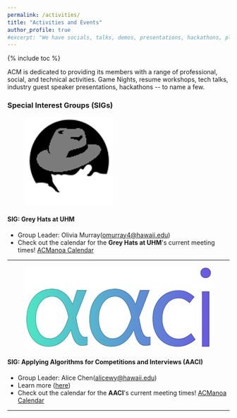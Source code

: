 ```yaml
---
permalink: /activities/
title: "Activities and Events"
author_profile: true
#excerpt: "We have socials, talks, demos, presentations, hackathons, playgrounds, and more! Check out some of the stuff we're up to!"
---
```


{% include toc %}

ACM is dedicated to providing its members with a range of professional, social, and technical activities. Game Nights, resume workshops, tech talks, industry guest speaker presentations, hackathons -- to name a few.


<!-- * Movie nights
* Game nights
* Beach outings
* Hikes
* Tech talks
* Industry guest speakers -->


### Special Interest Groups (SIGs)

<figure class="third">
  <img src="/images/greyhats.png" title="Grey Hats at UHM" alt="Grey Hats at UHM">
</figure>

#### **SIG:** Grey Hats at UHM

  * Group Leader: Olivia Murray(<a href="mailto:omurray4@hawaii.edu"><i class="fa fa-fw fa-envelope-square"></i>omurray4@hawaii.edu</a>)
  * Check out the calendar for the **Grey Hats at UHM**'s current meeting times! <a href="{{ domain }}/calendar"><i class="fa fa-fw fa-calendar"></i>ACManoa Calendar</a>

<hr>

<figure class="third">
  <img src="/images/AACI.png" title="Applying Algorithms for Competitions and Interviews" alt="AACI Logo">
</figure>

#### **SIG:** Applying Algorithms for Competitions and Interviews (AACI)

  * Group Leader: Alice Chen(<a href="mailto:alicewy@hawaii.edu"><i class="fa fa-fw fa-envelope-square"></i>alicewy@hawaii.edu</a>)
  * Learn more (<a href="/aaci">here</a>)
  * Check out the calendar for the **AACI**'s current meeting times! <a href="{{ domain }}/calendar"><i class="fa fa-fw fa-calendar"></i>ACManoa Calendar</a>

<hr>

<!-- <figure class="third">
  <img src="/images/arduino.png" title="Arduino logo" alt="Arduino logo">
</figure>

#### **SIGBED:** Arduino

  * Special Interest Group for Embedded Systems
  * Faculty Advisor: Peter-Michael Seidel
  * Student Chair: Hendricks Hicks(<a href="mailto:hicksh@hawaii.edu"><i class="fa fa-fw fa-envelope-square"></i>hicksh@hawaii.edu</a>)
  * Check out the calendar for **SIGBED**'s current meeting times! <a href="{{ domain }}/calendar"><i class="fa fa-fw fa-calendar"></i>ACManoa Calendar</a>

<hr>


<figure class="third">
  <img src="/images/oculus.png" title="Oculus logo" alt="Oculus logo">
</figure>

#### **SIGGRAPH:** Oculus

  * Special Interest Group for Computer Graphics
  * Faculty Advisor: Jason Leigh
  * Student Chair: Anna Sikkink(<a href="mailto:asikkink@hawaii.edu"><i class="fa fa-fw fa-envelope-square"></i>asikkink@hawaii.edu</a>)
  * Check out the calendar for **SIGGRAPH**'s current meeting times! <a href="{{ domain }}/calendar"><i class="fa fa-fw fa-calendar"></i>ACManoa Calendar</a> -->
